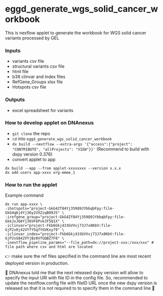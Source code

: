# eggd_generate_wgs_solid_cancer_workbook
This is nexflow applet to generate the workbook for WGS solid cancer variants processed by GEL

### Inputs
- variants csv file
- structural variants csv file
- html file
- b38 clinvar and index files
- RefGene_Groups xlsx file
- Hotspots csv file

### Outputs
- excel spreadsheet for variants

### How to develop applet on DNAnexus
- `git clone` the repo
- `cd` into `eggd_generate_wgs_solid_cancer_workbook`
- `dx build --nextflow --extra-args '{"access":{"project": "CONTRIBUTE", "allProjects": "VIEW"}}'` (Recommend to build with dxpy version 0.376)
- convert applet to app
```
dx build --app --from applet-xxxxxxxx --version x.x.x
dx add users app-xxxx org-emee_1
```
### How to run the applet
Example command
```
dx run app-xxxx \
-ihotspots="project-GkG4Zf84Yj359Q9JYbbqbFpy:file-GkG4q6j4Yj36y2VXZzqB09J5" \
-irefgene_group="project-GkG4Zf84Yj359Q9JYbbqbFpy:file-GkkJxJQ4Yj36VF6PvkJF5Q1X" \
-iclinvar="project-Fkb6Gkj433GVVvj73J7x8KbV:file-GjP2v0j42VYfY5qfYGVKxy79" \
-iclinvar_index="project-Fkb6Gkj433GVVvj73J7x8KbV:file-GjP2vG842VYjBz0VfGQBZ7F8" \
-inextflow_pipeline_params="--file_path=dx://project-xxx:/xxx/xxx" # file path where csv and html are located
```
:point_right: make sure the ref files specified in the command line are most recent deployed version in production.

:triangular_flag_on_post: DNAnexus told me that the next released dxpy version will allow to specify the input URI with file ID in the config file. So, recommended to update the nextflow.config file with fileID URL once the new dxpy version is released so that it is not required to to specify them in the command line :triangular_flag_on_post:
